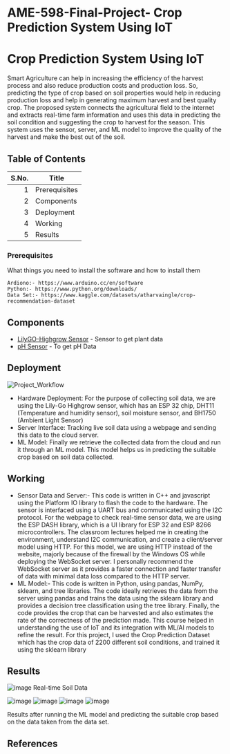 # AME-598-Final-Project- Crop Prediction System Using IoT

# Crop Prediction System Using IoT

Smart Agriculture can help in increasing the efficiency of the harvest process and also reduce production costs and production loss. So, predicting the
type of crop based on soil properties would help in reducing production loss and help in generating maximum harvest and best quality crop. The proposed system connects the agricultural field to the internet and extracts real-time farm information and uses this data in predicting the soil condition and suggesting the crop to harvest for the season. This system uses the sensor, server, and ML model to improve the quality of the harvest and make the best out of the soil.

## Table of Contents

| S.No. | Title |
|-----:|-----------|
|     1| Prerequisites|
|     2| Components    |
|     3| Deployment       |
|     4| Working    |
|     5| Results       |

### Prerequisites

What things you need to install the software and how to install them

```
Ardiono:- https://www.arduino.cc/en/software
Python:- https://www.python.org/downloads/
Data Set:- https://www.kaggle.com/datasets/atharvaingle/crop-recommendation-dataset
```


## Components
* [LilyGO-Highgrow Sensor](https://www.aliexpress.us/item/2251832629468148.html?gatewayAdapt=glo2usa4itemAdapt&_randl_shipto=US) - Sensor to get plant data
* [pH Sensor](https://www.vernier.com/product/ph-sensor/) - To get pH Data

## Deployment
![Project_Workflow](https://user-images.githubusercontent.com/111541172/206347884-0f0be09e-f16c-44a4-89de-8a0bfdbfa9cc.png)

* Hardware Deployment: For the purpose of collecting soil data, we are using the Lily-Go
Highgrow sensor, which has an ESP 32 chip, DHT11 (Temperature and humidity sensor),
soil moisture sensor, and BH1750 (Ambient Light Sensor)
* Server Interface: Tracking live soil data using a webpage and sending this data to the
cloud server.
* ML Model: Finally we retrieve the collected data from the cloud and run it through an
ML model. This model helps us in predicting the suitable crop based on soil data
collected.

## Working
* Sensor Data and Server:- This code is written in C++ and javascript using the Platform IO library to flash the code to the
hardware. The sensor is interfaced using a UART bus and communicated using the I2C protocol.
For the webpage to check real-time sensor data, we are using the ESP DASH library, which is a
UI library for ESP 32 and ESP 8266 microcontrollers. The classroom lectures helped me in
creating the environment, understand I2C communication, and create a client/server model using
HTTP. For this model, we are using HTTP instead of the website, majorly because of the firewall
by the Windows OS while deploying the WebSocket server. I personally recommend the
WebSocket server as it provides a faster connection and faster transfer of data with minimal data
loss compared to the HTTP server.
* ML Model:- This code is written in Python, using pandas, NumPy, sklearn, and tree libraries. The code ideally
retrieves the data from the server using pandas and trains the data using the sklearn library and
provides a decision tree classification using the tree library. Finally, the code provides the crop
that can be harvested and also estimates the rate of the correctness of the prediction made. This
course helped in understanding the use of IoT and its integration with ML/AI models to refine
the result. For this project, I used the Crop Prediction Dataset which has the crop data of 2200
different soil conditions, and trained it using the sklearn library


## Results
![image](https://user-images.githubusercontent.com/111541172/206350152-3714c865-0c44-43d6-84e6-db88a0189b69.png)
Real-time Soil Data

![image](https://user-images.githubusercontent.com/111541172/206350192-cfbb2f82-bb5c-4337-8bdf-147f68b5dcad.png)
![image](https://user-images.githubusercontent.com/111541172/206350210-413f8c8e-3c29-4dfd-8103-80f8e2a1134c.png)
![image](https://user-images.githubusercontent.com/111541172/206350220-f93271ea-79b7-4c83-8067-1e4956d6b4cb.png)
![image](https://user-images.githubusercontent.com/111541172/206350236-841424e4-21bb-4d29-bfe7-3951203593e0.png)

Results after running the ML model and predicting the suitable crop based on the data taken from the data set.

## References



